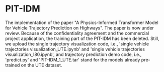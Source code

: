 # PIT-IDM
The implementation of the paper "A Physics-Informed Transformer Model for Vehicle Trajectory Prediction on Highways". The paper is now under review. Because of the confidentiality agreement and the commercial project application, the training part of the PIT-IDM has been deleted. Still, we upload the single trajectory visualization code, i.e., 'single vehicle trajectories visualization_UTE.ipynb' and 'single vehicle trajectories visualization_I80.ipynb', and trajectory prediction demo code, i.e., 'predict.py' and 'PIT-IDM_1_UTE.tar' stand for the models already pre-trained on the UTE dataset.
